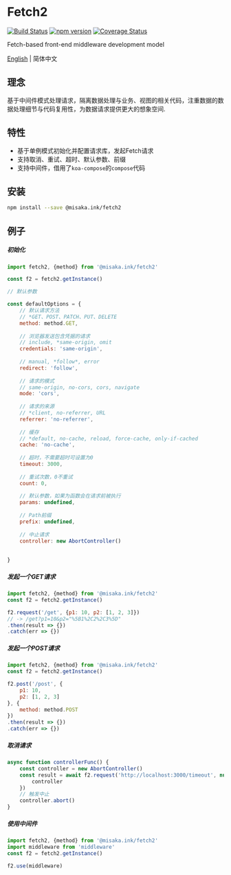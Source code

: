 # Fetch2
[![Build Status](https://travis-ci.org/misaka-ink/fetch2.svg?branch=master)](https://travis-ci.org/misaka-ink/fetch2)
[![npm version](https://badge.fury.io/js/%40misaka.ink%2Ffetch2.svg)](https://badge.fury.io/js/%40misaka.ink%2Ffetch2)
[![Coverage Status](https://coveralls.io/repos/github/misaka-ink/fetch2/badge.svg)](https://coveralls.io/github/misaka-ink/fetch2)

Fetch-based front-end middleware development model

[English](./README.md) | 简体中文

## 理念

基于中间件模式处理请求，隔离数据处理与业务、视图的相关代码，注重数据的数据处理细节与代码复用性，为数据请求提供更大的想象空间.

## 特性

- 基于单例模式初始化并配置请求库，发起Fetch请求
- 支持取消、重试、超时、默认参数、前缀
- 支持中间件，借用了`koa-compose`的`compose`代码

## 安装

```bash
npm install --save @misaka.ink/fetch2
```

## 例子

##### 初始化

```javascript
import fetch2, {method} from '@misaka.ink/fetch2'

const f2 = fetch2.getInstance()

// 默认参数

const defaultOptions = {
    // 默认请求方法
    // *GET、POST、PATCH、PUT、DELETE 
    method: method.GET,
    
    // 浏览器发送包含凭据的请求  
    // include, *same-origin, omit
    credentials: 'same-origin',
    
    // manual, *follow*, error
    redirect: 'follow',
    
    // 请求的模式
    // same-origin, no-cors, cors, navigate
    mode: 'cors',
    
    // 请求的来源
    // *client, no-referrer, URL
    referrer: 'no-referrer',
    
    // 缓存
    // *default, no-cache, reload, force-cache, only-if-cached
    cache: 'no-cache',
    
    // 超时，不需要超时可设置为0
    timeout: 3000,
    
    // 重试次数，0不重试
    count: 0,
    
    // 默认参数，如果为函数会在请求前被执行
    params: undefined,
    
    // Path前缀
    prefix: undefined,
    
    // 中止请求
    controller: new AbortController()
    
    
}

```

##### 发起一个GET请求

```javascript
import fetch2, {method} from '@misaka.ink/fetch2'
const f2 = fetch2.getInstance()

f2.request('/get', {p1: 10, p2: [1, 2, 3]})
// -> /get?p1=10&p2="%5B1%2C2%2C3%5D"
.then(result => {})
.catch(err => {})
```

##### 发起一个POST请求

```javascript
import fetch2, {method} from '@misaka.ink/fetch2'
const f2 = fetch2.getInstance()

f2.post('/post', {
    p1: 10, 
    p2: [1, 2, 3]
}, {
    method: method.POST
})
.then(result => {})
.catch(err => {})
```

##### 取消请求

```javascript
async function controllerFunc() {
    const controller = new AbortController()
    const result = await f2.request('http://localhost:3000/timeout', null, {
        controller
    })
    // 触发中止
    controller.abort()
}
```

##### 使用中间件

```javascript
import fetch2, {method} from '@misaka.ink/fetch2'
import middleware from 'middleware'
const f2 = fetch2.getInstance()

f2.use(middleware)
```

